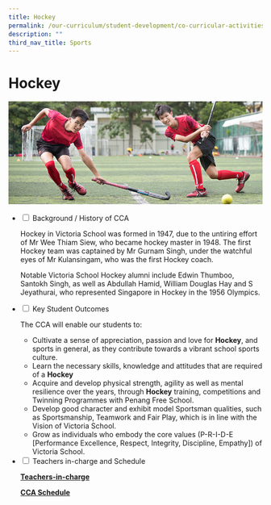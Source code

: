 ```yaml
---
title: Hockey
permalink: /our-curriculum/student-development/co-curricular-activities/sports-games/hockey/
description: ""
third_nav_title: Sports
---
```

# **Hockey**

![](/images/Hockey.jpg)


<ul class="jekyllcodex_accordion">
  <li>
    <input type="checkbox" id="accordion1">
    <label for="accordion1">Background / History of CCA</label>
    <div>
      <p>Hockey in Victoria School was formed in 1947, due to the untiring effort of Mr Wee Thiam Siew, who became hockey master in 1948. The first Hockey team was captained by Mr Gurnam Singh, under the watchful eyes of Mr Kulansingam, who was the first Hockey coach.</p>
			<p>Notable Victoria School Hockey alumni include Edwin Thumboo, Santokh Singh, as well as Abdullah Hamid, William Douglas Hay and S Jeyathurai, who represented Singapore in Hockey in the 1956 Olympics.</p>
    </div>
	</li>
	  <li>
    <input type="checkbox" id="accordion2">
    <label for="accordion2">Key Student Outcomes</label>
    <div>
			<p>The CCA will enable our students to:</p>
			<ul><li>Cultivate a sense of appreciation, passion and love for <b>Hockey</b>, and sports in general, as they contribute towards a vibrant school sports culture.</li><li>Learn the necessary skills, knowledge and attitudes that are required of a <b>Hockey</b></li><li>Acquire and develop physical strength, agility as well as mental resilience over the years, through <b>Hockey</b> training, competitions and Twinning Programmes with Penang Free School.</li><li>Develop good character and exhibit model Sportsman qualities, such as Sportsmanship, Teamwork and Fair Play, which is in line with the Vision of Victoria School.</li><li>Grow as individuals who embody the core values (P-R-I-D-E [Performance Excellence, Respect, Integrity, Discipline, Empathy]) of Victoria School.</li></ul>
    </div>
	</li> 
	  <li>
    <input type="checkbox" id="accordion3">
    <label for="accordion3">Teachers in-charge and Schedule</label>
    <div>
			<p><a href="/our-people/staff/cca-teachers/"><b>Teachers-in-charge</b></a></p>
			<p><a href="/cca-schedule/"><b>CCA Schedule</b></a></p>
    </div>
	</li> 
</ul>